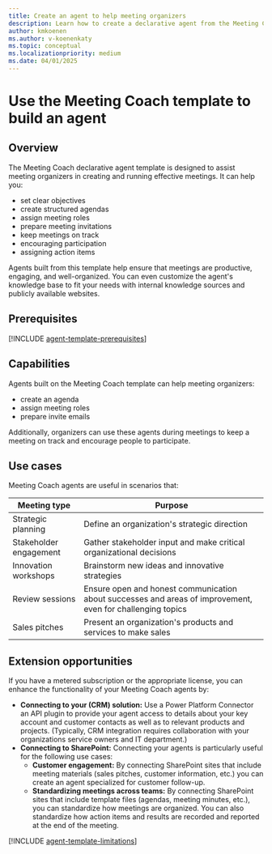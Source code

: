 ```yaml
---
title: Create an agent to help meeting organizers
description: Learn how to create a declarative agent from the Meeting Coach template in Copilot Studio agent builder
author: kmkoenen
ms.author: v-koenenkaty
ms.topic: conceptual
ms.localizationpriority: medium
ms.date: 04/01/2025
---
```


# Use the Meeting Coach template to build an agent

## Overview

The Meeting Coach declarative agent template is designed to assist meeting organizers in creating and running effective meetings. It can help you:
- set clear objectives
- create structured agendas
- assign meeting roles
- prepare meeting invitations
- keep meetings on track
- encouraging participation
- assigning action items

 Agents built from this template help ensure that meetings are productive, engaging, and well-organized. You can even customize the agent's knowledge base to fit your needs with internal knowledge sources and publicly available websites.

## Prerequisites

[!INCLUDE [agent-template-prerequisites](includes/agent-template-prerequisites.md)]

## Capabilities

Agents built on the Meeting Coach template can help meeting organizers:

- create an agenda
- assign meeting roles
- prepare invite emails

Additionally, organizers can use these agents during meetings to keep a meeting on track and encourage people to participate.

## Use cases

Meeting Coach agents are useful in scenarios that:

| **Meeting type** | **Purpose** |
| ----------   | ----------  |
| Strategic planning   | Define an organization's strategic direction  |
| Stakeholder engagement   | Gather stakeholder input and make critical organizational decisions  |
| Innovation workshops   | Brainstorm new ideas and innovative strategies  |
| Review sessions   | Ensure open and honest communication about successes and areas of improvement, even for challenging topics  |
| Sales pitches   | Present an organization's products and services to make sales |

## Extension opportunities

If you have a metered subscription or the appropriate license, you can enhance the functionality of your Meeting Coach agents by:

- **Connecting to your (CRM) solution:** Use a Power Platform Connector an API plugin to provide your agent access to details about your key account and customer contacts as well as to relevant products and projects. (Typically, CRM integration requires collaboration with your organizations service owners and IT department.)
- **Connecting to SharePoint:** Connecting your agents is particularly useful for the following use cases:
    - **Customer engagement:** By connecting SharePoint sites that include meeting materials (sales pitches, customer information, etc.) you can create an agent specialized for customer follow-up.
    - **Standardizing meetings across teams:** By connecting SharePoint sites that include template files (agendas, meeting minutes, etc.), you can standardize how meetings are organized. You can also standardize how action items and results are recorded and reported at the end of the meeting.

<!-- Limitations -->

[!INCLUDE [agent-template-limitations](includes/agent-template-limitations.md)]